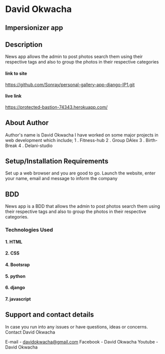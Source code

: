 # David Okwacha 

## Impersionizer app

## Description
News app allows the admin to post photos search them using their respective tags and also to group the photos in their respective categories

#### link to site
https://github.com/Sonray/personal-gallery-app-django-IP1.git

#### live link
https://protected-bastion-74343.herokuapp.com/

## About Author
Author's name is David Okwacha
I have worked on some major projects in web development which include;
1 . Fitness-hub
2 . Group DAlex
3 . Birth-Break
4 . Delani-studio

## Setup/Installation Requirements
Set up a web browser and you are good to go. Launch the website, enter your name, email and 
message to inform the company

## BDD
News app is a BDD that allows the admin to post photos search them using their respective tags and also to group the photos in their respective categories.

### Technologies Used
#### 1. HTML
#### 2. CSS
#### 4. Bootsrap
#### 5. python
#### 6. django
#### 7. javascript


## Support and contact details
In case you run into any issues or have questions, ideas or concerns. Contact David Okwacha

E-mail - davidokwacha@gmail.com
Facebook - David Okwacha
Youtube - David Okwacha

